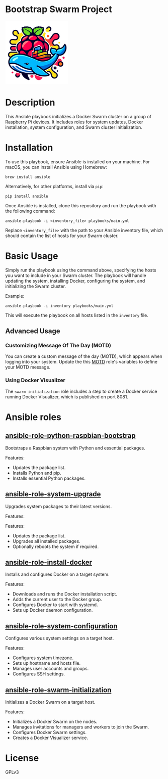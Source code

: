 Bootstrap Swarm Project 
=============================

<img src="./bootstrap-swarm-project.webp" alt="Bootstrap Swarm Project" width="200" height="200">

# Description

This Ansible playbook initializes a Docker Swarm cluster on a group of Raspberry Pi devices. It includes roles for system updates, Docker installation, system configuration, and Swarm cluster initialization. 

# Installation

To use this playbook, ensure Ansible is installed on your machine. For macOS, you can install Ansible using Homebrew:
```
brew install ansible
```
Alternatively, for other platforms, install via `pip`:
```
pip install ansible
```

Once Ansible is installed, clone this repository and run the playbook with the following command:
```
ansible-playbook -i <inventory_file> playbooks/main.yml
```
Replace `<inventory_file>` with the path to your Ansible inventory file, which should contain the list of hosts for your Swarm cluster.

# Basic Usage

Simply run the playbook using the command above, specifying the hosts you want to include in your Swarm cluster. The playbook will handle updating the system, installing Docker, configuring the system, and initializing the Swarm cluster.

Example:
```
ansible-playbook -i inventory playbooks/main.yml
```
This will execute the playbook on all hosts listed in the `inventory` file.

## Advanced Usage

### Customizing Message Of The Day (MOTD)

You can create a custom message of the day (MOTD), which appears when logging into your system. Update the this [MOTD](playbooks/roles/ansible-role-system-configuration/files/motd) role's variables to define your MOTD message.

### Using Docker Visualizer

The `swarm-initialization` role includes a step to create a Docker service running Docker Visualizer, which is published on port 8081.

# Ansible roles

## [ansible-role-python-raspbian-bootstrap](playbooks/roles/ansible-role-python-raspbian-bootstrap/)

Bootstraps a Raspbian system with Python and essential packages.

Features:

- Updates the package list.
- Installs Python and pip.
- Installs essential Python packages.

## [ansible-role-system-upgrade](playbooks/roles/ansible-role-system-upgrade/)

Upgrades system packages to their latest versions.

Features:

Features:
- Updates the package list.
- Upgrades all installed packages.
- Optionally reboots the system if required.

## [ansible-role-install-docker](playbooks/roles/ansible-role-install-docker/)

Installs and configures Docker on a target system.

Features:
- Downloads and runs the Docker installation script.
- Adds the current user to the Docker group.
- Configures Docker to start with systemd.
- Sets up Docker daemon configuration.

## [ansible-role-system-configuration](playbooks/roles/ansible-role-system-configuration/)

Configures various system settings on a target host.

Features:
- Configures system timezone.
- Sets up hostname and hosts file.
- Manages user accounts and groups.
- Configures SSH settings.

## [ansible-role-swarm-initialization](playbooks/roles/ansible-role-swarm-initialization/)

Initializes a Docker Swarm on a target host.

Features:
- Initializes a Docker Swarm on the nodes.
- Manages invitations for managers and workers to join the Swarm.
- Configures Docker Swarm settings.
- Creates a Docker Visualizer service.

# License
GPLv3
